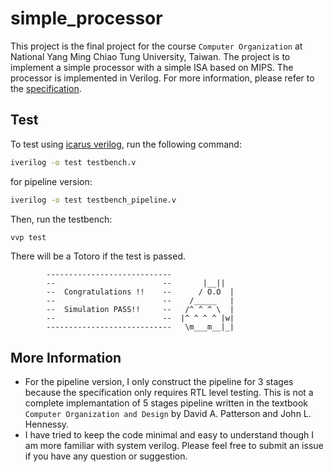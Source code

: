 # simple_processor
This project is the final project for the course `Computer Organization` at National Yang Ming Chiao Tung University, Taiwan.
The project is to implement a simple processor with a simple ISA based on MIPS. The processor is implemented in Verilog.
For more information, please refer to the [specification](./CO_2023_FinalProject.pdf).

## Test
To test using [icarus verilog](https://bleyer.org/icarus/), run the following command:
```bash
iverilog -o test testbench.v
```
for pipeline version:
```bash
iverilog -o test testbench_pipeline.v
```
Then, run the testbench:
```bash
vvp test
```
There will be a Totoro if the test is passed.
```
        ----------------------------
        --                        --       |__||
        --  Congratulations !!    --      / O.O  |
        --                        --    /_____   |
        --  Simulation PASS!!     --   /^ ^ ^ \  |
        --                        --  |^ ^ ^ ^ |w|
        ----------------------------   \m___m__|_|
```

## More Information
- For the pipeline version, I only construct the pipeline for 3 stages because the specification only requires RTL level testing. This is not a complete implemantation of 5 stages pipeline written in the textbook `Computer Organization and Design` by David A. Patterson and John L. Hennessy. 
- I have tried to keep the code minimal and easy to understand though I am more familiar with system verilog. Please feel free to submit an issue if you have any question or suggestion.
